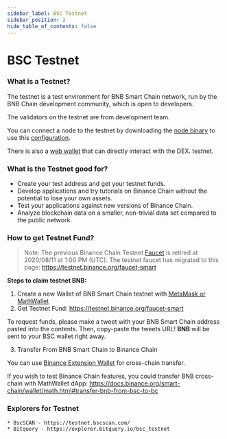 ```yaml
---
sidebar_label: BSC Testnet
sidebar_position: 2
hide_table_of_contents: false
---
```

# BSC Testnet

### What is a Testnet?

The testnet is a test environment for BNB Smart Chain network, run by the BNB Chain development community, which is open to developers.

The validators on the testnet are from development team.

You can connect a node to the testnet by downloading the [node binary](https://github.com/binance-chain/node-binary/tree/master/fullnode/testnet/0.6.3-hotfix) to use this [configuration](https://github.com/binance-chain/node-binary/tree/master/fullnode/testnet/0.6.3-hotfix/config).

There is also a [web wallet](https://testnet.binance.org/en/) that can directly interact with the DEX. testnet.

### What is the Testnet good for?

- Create your test address and get your testnet funds.
- Develop applications and try tutorials on Binance Chain without the potential to lose your own assets.
- Test your applications against new versions of Binance Chain.
- Analyze blockchain data on a smaller, non-trivial data set compared to the public network.

### How to get Testnet Fund?

> Note: The previous Binance Chain Testnet [Faucet](https://www.binance.com/en/dex/testnet/address) is retired at 2020/08/11 at 1:00 PM (UTC). The testnet faucet has migrated to this page: https://testnet.binance.org/faucet-smart

**Steps to claim testnet BNB:**

1. Create a new Wallet of BNB Smart Chain testnet with [MetaMask or MathWallet](https://docs.binance.org/wallets/bsc-wallets.html)
2. Get Testnet Fund: https://testnet.binance.org/faucet-smart

To request funds, please make a tweet with your BNB Smart Chain address pasted into the contents. Then, copy-paste the tweets URL!
**BNB** will be sent to your BSC wallet right away.

3. Transfer From BNB Smart Chain to Binance Chain

You can use [Binance Extension Wallet](https://docs.binance.org/smart-chain/wallet/binance.html#transfer-testnet-bnb-from-bsc-to-bc) for cross-chain transfer.

If you wish to test Binance Chain features, you could transfer BNB cross-chain with MathWallet dApp:
https://docs.binance.org/smart-chain/wallet/math.html#transfer-bnb-from-bsc-to-bc


### Explorers for Testnet
    * BscSCAN - https://testnet.bscscan.com/
    * Bitquery - https://explorer.bitquery.io/bsc_testnet
